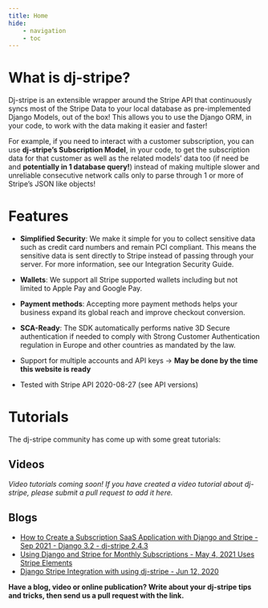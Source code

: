 ```yaml
---
title: Home
hide:
    - navigation
    - toc
---
```


# What is dj-stripe?

Dj-stripe is an extensible wrapper around the Stripe API that continuously syncs most of the Stripe Data to your local database as pre-implemented Django Models, out of the box! This allows you to use the Django ORM, in your code, to work with the data making it easier and faster!

For example, if you need to interact with a customer subscription, you can use **dj-stripe’s Subscription Model**, in your code, to get the subscription data for that customer as well as the related models’ data too (if need be and **potentially in 1 database query!**) instead of making multiple slower and unreliable consecutive network calls only to parse through 1 or more of Stripe’s JSON like objects!

# Features

-   **Simplified Security**: We make it simple for you to collect sensitive data such as credit card numbers and remain PCI compliant. This means the sensitive data is sent directly to Stripe instead of passing through your server. For more information, see our Integration Security Guide.

-   **Wallets**: We support all Stripe supported wallets including but not limited to Apple Pay and Google Pay.

-   **Payment methods**: Accepting more payment methods helps your business expand its global reach and improve checkout conversion.

-   **SCA-Ready**: The SDK automatically performs native 3D Secure authentication if needed to comply with Strong Customer Authentication regulation in Europe and other countries as mandated by the law.

-   Support for multiple accounts and API keys → **May be done by the time this website is ready**

-   Tested with Stripe API 2020-08-27 (see API versions)

# Tutorials

The dj-stripe community has come up with some great tutorials:

## Videos

_Video tutorials coming soon! If you have created a video tutorial about dj-stripe, please submit a pull request to add it here._

## Blogs

-   [How to Create a Subscription SaaS Application with Django and Stripe - Sep 2021 - Django 3.2 - dj-stripe 2.4.3](https://www.saaspegasus.com/guides/django-stripe-integrate/)
-   [Using Django and Stripe for Monthly Subscriptions - May 4, 2021 Uses Stripe Elements](https://ordinarycoders.com/blog/article/django-stripe-monthly-subscription)
-   [Django Stripe Integration with using dj-stripe - Jun 12, 2020](https://kartaca.com/en/django-stripe-integration-using-dj-stripe/)

**Have a blog, video or online publication? Write about your dj-stripe tips and tricks, then send us a pull request with the link.**

